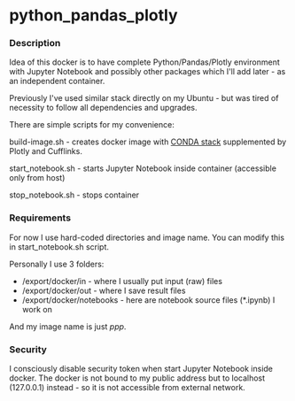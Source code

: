 # python_pandas_plotly

### Description

Idea of this docker is to have complete Python/Pandas/Plotly environment with Jupyter Notebook and possibly other packages which I'll add later - as an independent container. 

Previously I've used similar stack directly on my Ubuntu - but was tired of necessity to follow all dependencies and upgrades. 

There are simple scripts for my convenience:

build-image.sh - creates docker image with [CONDA stack](<https://docs.conda.io/en/latest/>) supplemented by Plotly and Cufflinks.

start_notebook.sh - starts Jupyter Notebook inside container (accessible only from host)

stop_notebook.sh - stops container

### Requirements

For now I use hard-coded directories and image name. You can modify this in start_notebook.sh script.

Personally I use 3 folders:

* /export/docker/in - where I usually put input (raw) files
* /export/docker/out - where I save result files
* /export/docker/notebooks - here are notebook source files (*.ipynb) I work on

And my image name is just *ppp*.

### Security

I consciously disable security token when start Jupyter Notebook inside docker. The docker is not bound to my public address but to localhost (127.0.0.1) instead - so it is not accessible from external network. 



